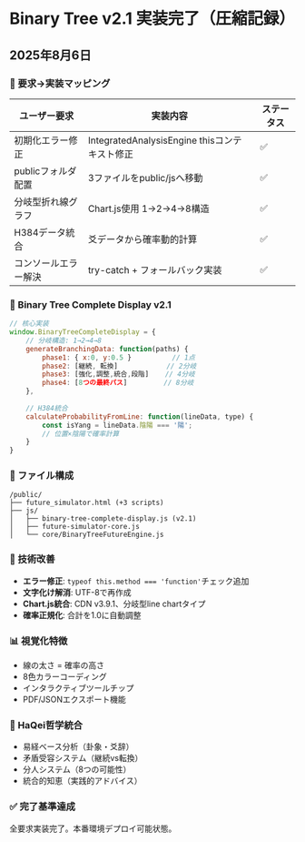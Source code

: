 # Binary Tree v2.1 実装完了（圧縮記録）
## 2025年8月6日

### 🎯 要求→実装マッピング
| ユーザー要求 | 実装内容 | ステータス |
|------------|---------|-----------|
| 初期化エラー修正 | IntegratedAnalysisEngine thisコンテキスト修正 | ✅ |
| publicフォルダ配置 | 3ファイルをpublic/jsへ移動 | ✅ |
| 分岐型折れ線グラフ | Chart.js使用 1→2→4→8構造 | ✅ |
| H384データ統合 | 爻データから確率動的計算 | ✅ |
| コンソールエラー解決 | try-catch + フォールバック実装 | ✅ |

### 🌳 Binary Tree Complete Display v2.1
```javascript
// 核心実装
window.BinaryTreeCompleteDisplay = {
    // 分岐構造: 1→2→4→8
    generateBranchingData: function(paths) {
        phase1: { x:0, y:0.5 }          // 1点
        phase2: [継続, 転換]            // 2分岐
        phase3: [強化,調整,統合,段階]    // 4分岐
        phase4: [8つの最終パス]         // 8分岐
    },
    
    // H384統合
    calculateProbabilityFromLine: function(lineData, type) {
        const isYang = lineData.陰陽 === '陽';
        // 位置×陰陽で確率計算
    }
}
```

### 📁 ファイル構成
```
/public/
├── future_simulator.html (+3 scripts)
├── js/
│   ├── binary-tree-complete-display.js (v2.1)
│   ├── future-simulator-core.js
│   └── core/BinaryTreeFutureEngine.js
```

### 🔧 技術改善
- **エラー修正**: `typeof this.method === 'function'`チェック追加
- **文字化け解消**: UTF-8で再作成
- **Chart.js統合**: CDN v3.9.1、分岐型line chartタイプ
- **確率正規化**: 合計を1.0に自動調整

### 📊 視覚化特徴
- 線の太さ = 確率の高さ
- 8色カラーコーディング
- インタラクティブツールチップ
- PDF/JSONエクスポート機能

### 💾 HaQei哲学統合
- 易経ベース分析（卦象・爻辞）
- 矛盾受容システム（継続vs転換）
- 分人システム（8つの可能性）
- 統合的知恵（実践的アドバイス）

### ✅ 完了基準達成
全要求実装完了。本番環境デプロイ可能状態。